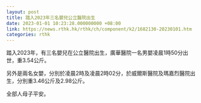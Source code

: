 ```yaml
---
layout: post
title: 踏入2023年三名嬰兒公立醫院出生
date: 2023-01-01 10:23:28.000000000 +08:00
link: https://news.rthk.hk/rthk/ch/component/k2/1682130-20230101.htm
categories: rthk
---
```


踏入2023年，有三名嬰兒在公立醫院出生，廣華醫院一名男嬰凌晨1時50分出世，重3.54公斤。

另外是兩名女嬰，分別於凌晨2時及凌晨2時02分，於威爾斯醫院及瑪嘉烈醫院出生，分別重3.46公斤及2.98公斤。

全部人母子平安。
